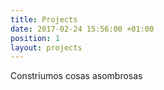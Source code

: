 ```yaml
---
title: Projects
date: 2017-02-24 15:56:00 +01:00
position: 1
layout: projects
---
```


Constriumos cosas asombrosas
